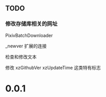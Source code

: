 ## TODO

### 修改存储库相关的网址

PixivBatchDownloader

_newver 扩展的连接

检查和修改文本

修改 xzGithubVer xzUpdateTime 这类特有标志

# 0.0.1